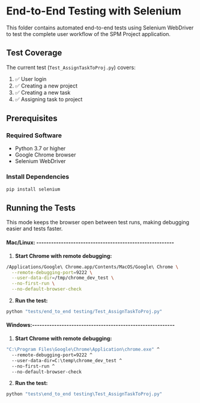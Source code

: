 # End-to-End Testing with Selenium

This folder contains automated end-to-end tests using Selenium WebDriver to test the complete user workflow of the SPM Project application.

## Test Coverage

The current test (`Test_AssignTaskToProj.py`) covers:
1. ✅ User login
2. ✅ Creating a new project
3. ✅ Creating a new task
4. ✅ Assigning task to project

## Prerequisites

### Required Software
- Python 3.7 or higher
- Google Chrome browser
- Selenium WebDriver

### Install Dependencies

```bash
pip install selenium
```

## Running the Tests

This mode keeps the browser open between test runs, making debugging easier and tests faster.

#### Mac/Linux: --------------------------------------------------------

1. **Start Chrome with remote debugging:**
```bash
/Applications/Google\ Chrome.app/Contents/MacOS/Google\ Chrome \
  --remote-debugging-port=9222 \
  --user-data-dir=/tmp/chrome_dev_test \
  --no-first-run \
  --no-default-browser-check
```

2. **Run the test:**
```bash
python "tests/end_to_end testing/Test_AssignTaskToProj.py"
```

#### Windows:----------------------------------------------------------

1. **Start Chrome with remote debugging:**
```cmd
"C:\Program Files\Google\Chrome\Application\chrome.exe" ^
  --remote-debugging-port=9222 ^
  --user-data-dir=C:\temp\chrome_dev_test ^
  --no-first-run ^
  --no-default-browser-check
```


2. **Run the test:**
```cmd
python "tests\end_to_end testing\Test_AssignTaskToProj.py"
```

